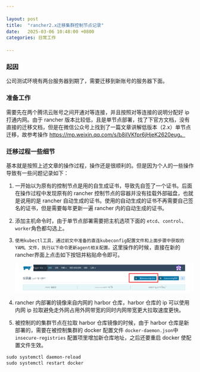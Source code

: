 ```yaml
---

layout: post
title:  "rancher2.x迁移集群控制节点记录"
date:   2025-03-06 10:48:00 +0800
categories: 日常工作

---
```


### 起因

公司测试环境有两台服务器到期了，需要迁移到新账号的服务器下面。

### 准备工作

需要先在两个腾讯云账号之间开通对等连接，并且按照对等连接的说明分配好 ip 打通内网。由于 rancher 版本比较低，且是单节点部署，找了下官方文档，没有直接的迁移文档，但是在微信公众号上找到了一篇文章讲解低版本（2.x）单节点迁移，故参考操作 https://mp.weixin.qq.com/s/b8iIVKfpr6jHjeK2620eug。

### 迁移过程一些细节

基本就是按照上述文章的操作过程，操作还是很顺利的。但是因为个人的一些操作导致有一些问题记录如下：

1. 一开始以为原有的控制节点是用的自生成证书，导致先自签了一个证书。后面在操作过程中发现原有的 rancher 控制节点的容器并没有挂载外部磁盘，也就是说用的是 rancher 自动生成的证书。使用的自动生成的证书不再需要自己签名的证书，但是需要每年更新一遍 rancher 内的自动生成的证书。

2. 添加主机命令时，由于单节点部署需要把主机选项下面的 `etcd`、`control`、`worker`角色都勾选上。

3. `使用kubectl工具，通过前文中准备的直连kubeconfig配置文件和上面步骤中获取的 YAML 文件，执行以下命令更新agent相关配置。`这里操作的时候，直接在新的rancher界面上点击如下按钮并粘贴命令即可。

   ![kubectl按钮位置](https://github.com/YYforymj/yyforymj.github.io/raw/main/pictures/2025-03-06-rancher迁移控制节点-执行kubectl命令按钮位置.png)

4. rancher 内部署的镜像来自内网的 harbor 仓库，harbor 仓库的 ip 可以使用内网 ip 拉取避免走外网占用外网带宽的同时内网带宽更大拉取速度更快。

5. 被控制的的集群节点在拉取 harbor 仓库镜像的时候，由于 harbor 仓库是新部署的，需要在被控制集群的 docker 配置文件 `docker-daemon.json`中 `insecure-registries` 配置项里增加新仓库地址，之后还要重启 docker 使配置文件生效。

``````
sudo systemctl daemon-reload
sudo systemctl restart docker
``````

